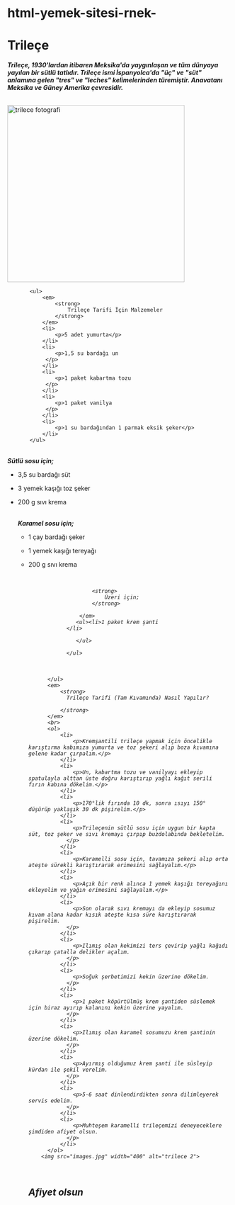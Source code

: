 # html-yemek-sitesi-rnek-
<!DOCTYPE html>
<html lang="tr">
<head>
    <meta charset="UTF-8">
    <meta http-equiv="X-UA-Compatible" content="IE=edge">
    <meta name="viewport" content="width=device-width, initial-scale=1.0">
    <title>Trileçe Tarifi</title>
</head>
<body>
    <!-- Navbar Start -->
    <h1>Trileçe</h1>
    <p> <em>
        <strong>Trileçe, 1930'lardan itibaren Meksika'da yaygınlaşan ve tüm dünyaya yayılan bir sütlü tatlıdır.
        Trileçe ismi İspanyolca'da "üç" ve "süt" anlamına gelen "tres" ve "leches" kelimelerinden türemiştir.
         Anavatanı Meksika ve Güney Amerika çevresidir.</strong>
        </em> 
           </p>
           <br>
           <img src="img.jpg" alt="trilece fotografi" width="400"> 
           <br>

           <ul> 
               <em>
                   <strong>
                       Trileçe Tarifi İçin Malzemeler
                   </strong>
               </em>
               <li>
                   <p>5 adet yumurta</p>
               </li>
               <li>
                   <p>1,5 su bardağı un
                </p>
               </li>
               <li>
                   <p>1 paket kabartma tozu
                </p>
               </li>
               <li>
                   <p>1 paket vanilya
                </p>
               </li>
               <li>
                   <p>1 su bardağından 1 parmak eksik şeker</p>
               </li>
           </ul>
<br>
           <em>
               <strong>
                Sütlü sosu için;
               </strong>
           </em>
          <ul>
              <li>
                  <p>3,5 su bardağı süt
                </p>
              </li>
              <li>
                  <p>3 yemek kaşığı toz şeker
              </p>
              </li>
              <li>
                  <p>200 g sıvı krema
                </p>
              </li>
<br>
              <em>
  <strong>Karamel sosu için;</strong>
                </em>
                <ul>
                    <li>
                        <p>1 çay bardağı şeker
                        </p>
                    </li>
                    <li>
                        <p>1 yemek kaşığı tereyağı
                        </p>
                    </li>
                    <li>
                        <p>200 g sıvı krema
                        </p>
                    </li> 
                    
<br>
                    <em>
                    
                        <strong>
                            Üzeri için;
                        </strong>
                        
                    </em>
                   <ul><li>1 paket krem şanti
                </li>

                   </ul> 

                </ul>
                
<br>
            

          </ul>
          <em>
              <strong>
                Trileçe Tarifi (Tam Kıvamında) Nasıl Yapılır?

              </strong>
          </em>
          <br>
          <ol>
              <li>
                  <p>Kremşantili trileçe yapmak için öncelikle karıştırma kabımıza yumurta ve toz şekeri alıp boza kıvamına gelene kadar çırpalım.</p>
              </li>
              <li>
                  <p>Un, kabartma tozu ve vanilyayı ekleyip spatulayla alttan üste doğru karıştırıp yağlı kağıt serili fırın kabına dökelim.</p>
              </li>
              <li>
                  <p>170°lik fırında 10 dk, sonra ısıyı 150° düşürüp yaklaşık 30 dk pişirelim.</p>
              </li>
              <li>
                  <p>Trileçenin sütlü sosu için uygun bir kapta süt, toz şeker ve sıvı kremayı çırpıp buzdolabında bekletelim.
                </p>
              </li>
              <li>
                  <p>Karamelli sosu için, tavamıza şekeri alıp orta ateşte sürekli karıştırarak erimesini sağlayalım.</p>
              </li>
              <li>
                  <p>Açık bir renk alınca 1 yemek kaşığı tereyağını ekleyelim ve yağın erimesini sağlayalım.</p>
              </li>
              <li>
                  <p>Son olarak sıvı kremayı da ekleyip sosumuz kıvam alana kadar kısık ateşte kısa süre karıştırarak pişirelim.
                </p>
              </li>
              <li>
                  <p>Ilımış olan kekimizi ters çevirip yağlı kağıdı çıkarıp çatalla delikler açalım.
                </p>
              </li>
              <li>
                  <p>Soğuk şerbetimizi kekin üzerine dökelim.
                </p>
              </li>
              <li>
                  <p>1 paket köpürtülmüş krem şantiden süslemek için biraz ayırıp kalanını kekin üzerine yayalım.
                </p>
              </li>
              <li>
                  <p>Ilımış olan karamel sosumuzu krem şantinin üzerine dökelim.
                </p>
              </li>
              <li>
                  <p>Ayırmış olduğumuz krem şanti ile süsleyip kürdan ile şekil verelim.
                </p>
              </li>
              <li>
                  <p>5-6 saat dinlendirdikten sonra dilimleyerek servis edelim.
                </p>
              </li>
              <li>
                  <p>Muhteşem karamelli trileçemizi deneyeceklere şimdiden afiyet olsun.
                </p>
              </li>
          </ol>
        <img src="images.jpg" width="400" alt="trilece 2"> 
<br>

<em>
    <strong>
        <h2>Afiyet olsun</h2>
    </strong>
</em>
    <!-- Navbar End -->
</body>
</html>
